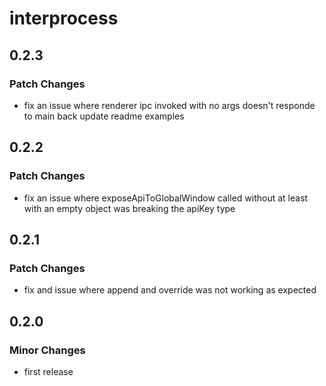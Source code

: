 # interprocess

## 0.2.3

### Patch Changes

- fix an issue where renderer ipc invoked with no args doesn't responde to main back
  update readme examples

## 0.2.2

### Patch Changes

- fix an issue where exposeApiToGlobalWindow called without at least with an empty object was breaking the apiKey type

## 0.2.1

### Patch Changes

- fix and issue where append and override was not working as expected

## 0.2.0

### Minor Changes

- first release
